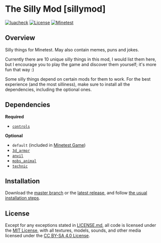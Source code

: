 
# The Silly Mod [sillymod]

[![luacheck](https://github.com/OgelGames/sillymod/workflows/luacheck/badge.svg)](https://github.com/OgelGames/sillymod/actions)
[![License](https://img.shields.io/badge/License-MIT%20and%20CC%20BY--SA%204.0-green.svg)](LICENSE.md)
[![Minetest](https://img.shields.io/badge/Minetest-5.0+-blue.svg)](https://www.minetest.net)

## Overview

Silly things for Minetest. May also contain memes, puns and jokes.

Currently there are 10 unique silly things in this mod, I would list them here, but I encourage you to play the game and discover them yourself; it's more fun that way :)

Some silly things depend on certain mods for them to work. For the best experience (and the most silliness), make sure to install all the dependencies, including the optional ones.

## Dependencies

**Required**

- [`controls`](https://github.com/mt-mods/controls)

**Optional**

- `default` (included in [Minetest Game](https://github.com/minetest/minetest_game))
- [`3d_armor`](https://github.com/minetest-mods/3d_armor)
- [`anvil`](https://github.com/minetest-mods/anvil)
- [`mobs_animal`](https://codeberg.org/tenplus1/mobs_animal)
- [`technic`](https://github.com/mt-mods/technic)

## Installation

Download the [master branch](https://github.com/OgelGames/sillymod/archive/master.zip) or the [latest release](https://github.com/OgelGames/sillymod/releases), and follow [the usual installation steps](https://wiki.minetest.net/Installing_Mods).

## License

Except for any exceptions stated in [LICENSE.md](LICENSE.md#exceptions), all code is licensed under the [MIT License](LICENSE.md#mit-license), with all textures, models, sounds, and other media licensed under the [CC BY-SA 4.0 License](LICENSE.md#cc-by-sa-40-license). 
